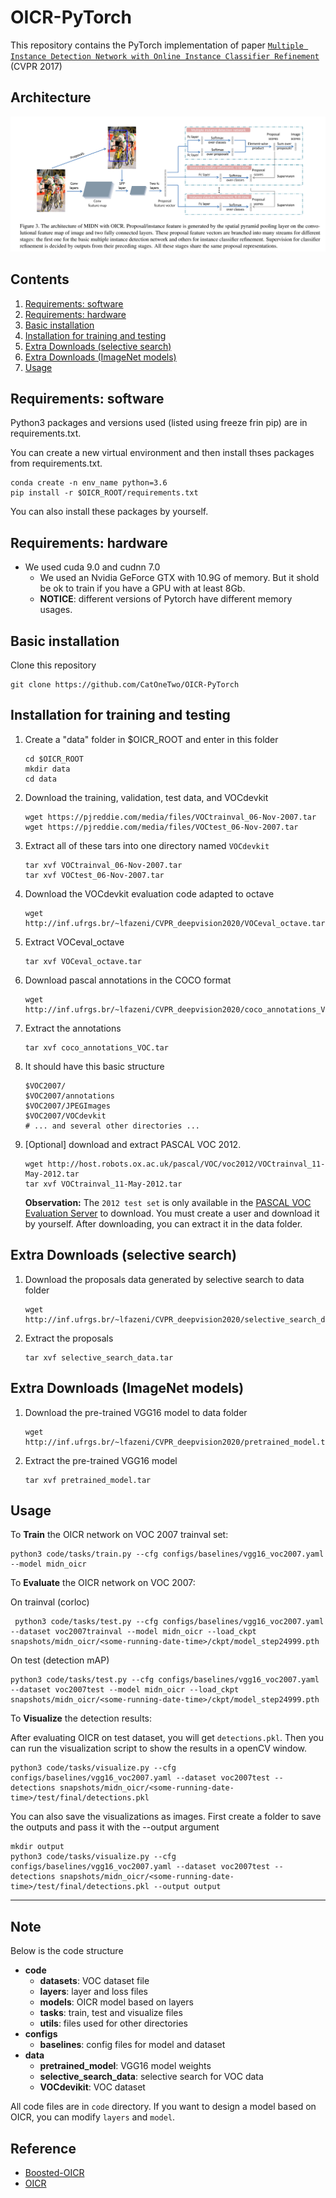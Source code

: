 # OICR-PyTorch
This repository contains the PyTorch implementation of paper [`Multiple Instance Detection Network with Online Instance Classifier Refinement`](https://arxiv.org/abs/1704.00138) (CVPR 2017)

## Architecture
![OICR](https://raw.githubusercontent.com/CatOneTwo/Picbed_PicGo/master/img/OICR.png)

## Contents
1. [Requirements: software](#requirements-software)
2. [Requirements: hardware](#requirements-hardware)
3. [Basic installation](#basic-installation)
4. [Installation for training and testing](#installation-for-training-and-testing)
5. [Extra Downloads (selective search)](#extra-downloads-selective-search)
6. [Extra Downloads (ImageNet models)](dxtra-downloads-imageNet-models)
7. [Usage](#usage)


## Requirements: software
Python3 packages and versions used (listed using freeze frin pip) are in requirements.txt.

You can create a new virtual environment and then install thses packages from requirements.txt.
```shell
conda create -n env_name python=3.6
pip install -r $OICR_ROOT/requirements.txt
```
You can also install these packages by yourself.
## Requirements: hardware
- We used cuda 9.0 and cudnn 7.0
    - We used an Nvidia GeForce GTX with 10.9G of memory. But it shold be ok to train if you have a GPU with at least 8Gb.
    - **NOTICE**: different versions of Pytorch have different memory usages.

## Basic installation
Clone this repository
```shell
git clone https://github.com/CatOneTwo/OICR-PyTorch
```
## Installation for training and testing
1. Create a "data" folder in  $OICR_ROOT and enter in this folder
    ```Shell
    cd $OICR_ROOT
    mkdir data
    cd data
    ```
2. Download the training, validation, test data, and VOCdevkit
    ```Shell
    wget https://pjreddie.com/media/files/VOCtrainval_06-Nov-2007.tar
    wget https://pjreddie.com/media/files/VOCtest_06-Nov-2007.tar
    ```
3. Extract all of these tars into one directory named `VOCdevkit`
    ```Shell
    tar xvf VOCtrainval_06-Nov-2007.tar
    tar xvf VOCtest_06-Nov-2007.tar
    ```
4. Download the VOCdevkit evaluation code adapted to octave
    ```Shell
    wget http://inf.ufrgs.br/~lfazeni/CVPR_deepvision2020/VOCeval_octave.tar
    ```
5. Extract VOCeval_octave
    ```Shell
    tar xvf VOCeval_octave.tar
    ```
6. Download pascal annotations in the COCO format
    ```Shell
    wget http://inf.ufrgs.br/~lfazeni/CVPR_deepvision2020/coco_annotations_VOC.tar
    ```
7. Extract the annotations
    ```Shell
    tar xvf coco_annotations_VOC.tar
    ```
8. It should have this basic structure
    ```Shell
    $VOC2007/                           
    $VOC2007/annotations
    $VOC2007/JPEGImages
    $VOC2007/VOCdevkit        
    # ... and several other directories ...
    ```
9. [Optional] download and extract PASCAL VOC 2012.
    ```Shell
    wget http://host.robots.ox.ac.uk/pascal/VOC/voc2012/VOCtrainval_11-May-2012.tar
    tar xvf VOCtrainval_11-May-2012.tar
    ```
    **Observation:** The  `2012 test set` is only available in the [PASCAL VOC Evaluation Server](http://host.robots.ox.ac.uk:8080/) to download. You must create a user and download it by yourself. After downloading, you can extract it in the data folder.
## Extra Downloads (selective search)
1. Download the proposals data generated by selective search to data folder
    ```Shell
    wget http://inf.ufrgs.br/~lfazeni/CVPR_deepvision2020/selective_search_data.tar
    ```
2. Extract the proposals
    ```Shell
    tar xvf selective_search_data.tar
    ```

## Extra Downloads (ImageNet models)
1. Download the pre-trained VGG16 model to data folder
    ```Shell
    wget http://inf.ufrgs.br/~lfazeni/CVPR_deepvision2020/pretrained_model.tar
    ```
2. Extract the pre-trained VGG16 model 
    ```Shell
    tar xvf pretrained_model.tar
    ```
## Usage
To **Train** the OICR network on VOC 2007 trainval set:
```shell
python3 code/tasks/train.py --cfg configs/baselines/vgg16_voc2007.yaml --model midn_oicr
```
To **Evaluate** the OICR network on VOC 2007:

On trainval (corloc)
```shell
 python3 code/tasks/test.py --cfg configs/baselines/vgg16_voc2007.yaml --dataset voc2007trainval --model midn_oicr --load_ckpt snapshots/midn_oicr/<some-running-date-time>/ckpt/model_step24999.pth
```
On test (detection mAP)
```shell
python3 code/tasks/test.py --cfg configs/baselines/vgg16_voc2007.yaml  --dataset voc2007test --model midn_oicr --load_ckpt snapshots/midn_oicr/<some-running-date-time>/ckpt/model_step24999.pth
```
To **Visualize** the detection results:

After evaluating OICR on test dataset, you will get `detections.pkl`.  Then you can run the visualization script to show the results in a openCV window.
```shell
python3 code/tasks/visualize.py --cfg configs/baselines/vgg16_voc2007.yaml --dataset voc2007test --detections snapshots/midn_oicr/<some-running-date-time>/test/final/detections.pkl 
```
You can also save the visualizations as images. First create a folder to save the outputs and pass it with the --output argument

```shell
mkdir output    
python3 code/tasks/visualize.py --cfg configs/baselines/vgg16_voc2007.yaml --dataset voc2007test --detections snapshots/midn_oicr/<some-running-date-time>/test/final/detections.pkl --output output 
```

---

## Note
Below is the code structure

- **code**
    - **datasets**: VOC dataset file
    - **layers**: layer and loss files
    - **models**: OICR model based on layers
    - **tasks**: train, test and visualize files
    - **utils**: files used for other directories
- **configs**
    - **baselines**: config files for model and dataset
- **data**
    - **pretrained_model**: VGG16 model weights
    - **selective_search_data**: selective search for VOC data
    - **VOCdevikit**: VOC dataset

All code files are in `code` directory. If you want to design a model based on OICR, you can modify `layers` and `model`.
## Reference
- [Boosted-OICR](https://github.com/luiszeni/Boosted-OICR)
- [OICR](https://github.com/ppengtang/oicr)

